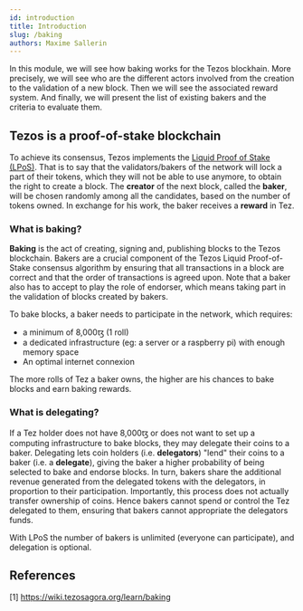 ```yaml
---
id: introduction
title: Introduction
slug: /baking
authors: Maxime Sallerin
---
```


In this module, we will see how baking works for the Tezos blockhain. More precisely, we will see who are the different actors involved from the creation to the validation of a new block. Then we will see the associated reward system. And finally, we will present the list of existing bakers and the criteria to evaluate them.

## Tezos is a proof-of-stake blockchain

To achieve its consensus, Tezos implements the [Liquid Proof of Stake (LPoS)](/tezos-basics/liquid-proof-of-stake). That is to say that the validators/bakers of the network will lock a part of their tokens, which they will not be able to use anymore, to obtain the right to create a block. The **creator** of the next block, called the **baker**, will be chosen randomly among all the candidates, based on the number of tokens owned. In exchange for his work, the baker receives a **reward** in Tez.

### What is baking?

**Baking** is the act of creating, signing and, publishing blocks to the Tezos blockchain. Bakers are a crucial component of the Tezos Liquid Proof-of-Stake consensus algorithm by ensuring that all transactions in a block are correct and that the order of transactions is agreed upon.
Note that a baker also has to accept to play the role of endorser, which means taking part in the validation of blocks created by bakers.

To bake blocks, a baker needs to participate in the network, which requires:
- a minimum of 8,000ꜩ (1 roll)
- a dedicated infrastructure (eg: a server or a raspberry pi) with enough memory space
- An optimal internet connexion

The more rolls of Tez a baker owns, the higher are his chances to bake blocks and earn baking rewards.

### What is delegating?

If a Tez holder does not have 8,000ꜩ or does not want to set up a computing infrastructure to bake blocks, they may delegate their coins to a baker. Delegating lets coin holders (i.e. **delegators**) "lend" their coins to a baker (i.e. a **delegate**), giving the baker a higher probability of being selected to bake and endorse blocks. In turn, bakers share the additional revenue generated from the delegated tokens with the delegators, in proportion to their participation. Importantly, this process does not actually transfer ownership of coins. Hence bakers cannot spend or control the Tez delegated to them, ensuring that bakers cannot appropriate the delegators funds.

With LPoS the number of bakers is unlimited (everyone can participate), and delegation is optional.

## References

[1] https://wiki.tezosagora.org/learn/baking
